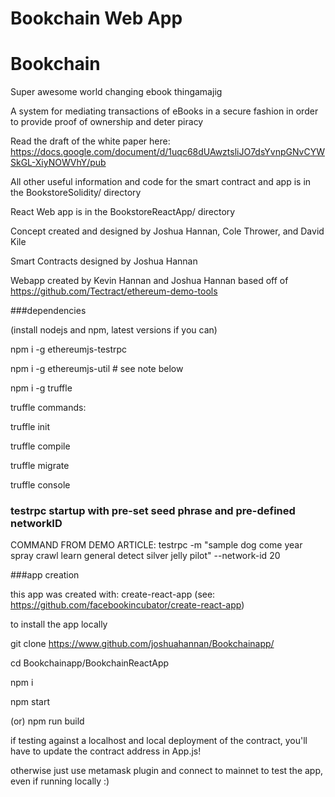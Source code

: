 # Bookchain Web App

# Bookchain
Super awesome world changing ebook thingamajig

A system for mediating transactions of eBooks in a secure fashion in order to provide proof of ownership and deter piracy

Read the draft of the white paper here: https://docs.google.com/document/d/1uqc68dUAwztsliJO7dsYvnpGNvCYWSkGL-XiyNOWVhY/pub

All other useful information and code for the smart contract and app is in the BookstoreSolidity/ directory

React Web app is in the BookstoreReactApp/ directory

Concept created and designed by Joshua Hannan, Cole Thrower, and David Kile

Smart Contracts designed by Joshua Hannan

Webapp created by Kevin Hannan and Joshua Hannan based off of https://github.com/Tectract/ethereum-demo-tools





###dependencies

(install nodejs and npm, latest versions if you can)

npm i -g ethereumjs-testrpc

npm i -g ethereumjs-util     # see note below

npm i -g truffle

truffle commands:

truffle init

truffle compile

truffle migrate

truffle console

### testrpc startup with pre-set seed phrase and pre-defined networkID

COMMAND FROM DEMO ARTICLE: testrpc -m "sample dog come year spray crawl learn general detect silver jelly pilot" --network-id 20


###app creation

this app was created with: create-react-app (see: https://github.com/facebookincubator/create-react-app)


to install the app locally

git clone https://www.github.com/joshuahannan/Bookchainapp/

cd Bookchainapp/BookchainReactApp

npm i

npm start 

(or) npm run build 

if testing against a localhost and local deployment of the contract, you'll have to update the contract address in App.js!

otherwise just use metamask plugin and connect to mainnet to test the app, even if running locally :)
